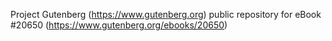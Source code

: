 Project Gutenberg (https://www.gutenberg.org) public repository for eBook #20650 (https://www.gutenberg.org/ebooks/20650)
